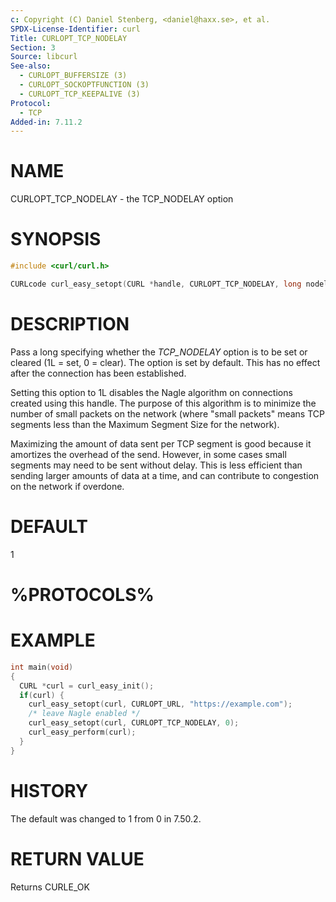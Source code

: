 ```yaml
---
c: Copyright (C) Daniel Stenberg, <daniel@haxx.se>, et al.
SPDX-License-Identifier: curl
Title: CURLOPT_TCP_NODELAY
Section: 3
Source: libcurl
See-also:
  - CURLOPT_BUFFERSIZE (3)
  - CURLOPT_SOCKOPTFUNCTION (3)
  - CURLOPT_TCP_KEEPALIVE (3)
Protocol:
  - TCP
Added-in: 7.11.2
---
```


# NAME

CURLOPT_TCP_NODELAY - the TCP_NODELAY option

# SYNOPSIS

~~~c
#include <curl/curl.h>

CURLcode curl_easy_setopt(CURL *handle, CURLOPT_TCP_NODELAY, long nodelay);
~~~

# DESCRIPTION

Pass a long specifying whether the *TCP_NODELAY* option is to be set or
cleared (1L = set, 0 = clear). The option is set by default. This has no
effect after the connection has been established.

Setting this option to 1L disables the Nagle algorithm on connections created
using this handle. The purpose of this algorithm is to minimize the number of
small packets on the network (where "small packets" means TCP segments less
than the Maximum Segment Size for the network).

Maximizing the amount of data sent per TCP segment is good because it
amortizes the overhead of the send. However, in some cases small segments may
need to be sent without delay. This is less efficient than sending larger
amounts of data at a time, and can contribute to congestion on the network if
overdone.

# DEFAULT

1

# %PROTOCOLS%

# EXAMPLE

~~~c
int main(void)
{
  CURL *curl = curl_easy_init();
  if(curl) {
    curl_easy_setopt(curl, CURLOPT_URL, "https://example.com");
    /* leave Nagle enabled */
    curl_easy_setopt(curl, CURLOPT_TCP_NODELAY, 0);
    curl_easy_perform(curl);
  }
}
~~~

# HISTORY

The default was changed to 1 from 0 in 7.50.2.

# RETURN VALUE

Returns CURLE_OK

